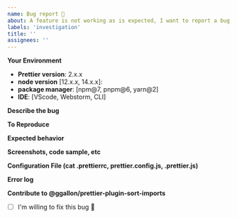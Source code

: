 ```yaml
---
name: Bug report 🐛
about: A feature is not working as is expected, I want to report a bug
labels: 'investigation'
title: ''
assignees: ''
---
```


<!-- PLEASE READ THIS:
 - If you are not sure is a bug, OPEN a DISCUSSION, if is a legitimate bug, is easy to create a bug from a discussion.
 - Empty reports won't be considered and eventually be closed by a bot.
 - Include debugging notes will help to fix it faster.
 - If you remove this template, ticket will be closed immediately.
 - No English perfect is required, use public translators if is need it, we will do our best to help you.
 - Extra bonus: The most complete this report is delivered, the faster you will get a response.
 - Extra bonus: include screenshots, logs (remove sensitive data).
 - If you are willing to fix it, there is a checkbox at the bottom.
-->

**Your Environment**

-   **Prettier version**: 2.x.x
-   **node version** [12.x.x, 14.x.x]:
-   **package manager**: [npm@7, pnpm@6, yarn@2]
-   **IDE**: [VScode, Webstorm, CLI]

**Describe the bug**

<!-- A clear and concise description of what the bug is. -->

**To Reproduce**

<!-- IMPORTANT:
 - How to reproduce the issue
 - Steps to reproduce the issue

Be aware, the lack of reproducible steps the issue might cause your ticket to be closed.
-->

**Expected behavior**

<!-- A clear and concise description of what you expected to happen. -->

**Screenshots, code sample, etc**

<!-- If applicable, add screenshots to help explain your problem.  -->

**Configuration File (cat .prettierrc, prettier.config.js, .prettier.js)**

<!-- Please be careful do not leak any sensitive information, remove tokens -->

**Error log**

<!-- A clear and concise description. -->

**Contribute to @ggallon/prettier-plugin-sort-imports**

-   [ ] I'm willing to fix this bug 🥇

<!--

IMPORTANT: please do not attach external files, all content should be visible from any device.
-->

